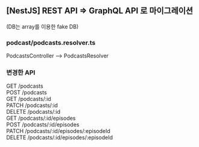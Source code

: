 ## [NestJS] REST API => GraphQL API 로 마이그레이션

(DB는 array를 이용한 fake DB)

### podcast/podcasts.resolver.ts

PodcastsController --> PodcastsResolver

### 변경한 API

GET /podcasts <br>
POST /podcasts <br>
GET /podcasts/:id <br>
PATCH /podcasts/:id <br>
DELETE /podcasts/:id <br>
GET /podcasts/:id/episodes <br>
POST /podcasts/:id/episodes <br>
PATCH /podcasts/:id/episodes/:episodeId <br>
DELETE /podcasts/:id/episodes/:episodeId <br>
